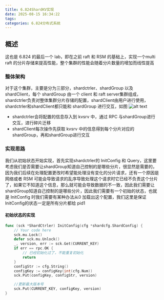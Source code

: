 ```yaml
---
title: 6.824ShardKV实现
date: 2025-08-15 16:34:22
tags:
categories: 6.824分布式系统
---
```


## 概述
这也是 6.824 的最后一个 lab，即在之前 raft 和 RSM 的基础上，实现一个multi raft 的分片存储来提高性能，整个集群的性能会随着分片数量的增加而线性提高
### 整体架构
对于这个集群，主要是分为三部分，shardctrler、shardGroup 以及 shardClient，每个 shardGroup 由一个 client 和 raft server集群组成，shardctrler负责对整体集群分片存储的配置，shardClient由用户进行使用，shardctrler和shardClient都只能和 shardGroup 进行交互，如图
![alt text](shardkv.png)
- shardctrler会将配置的信息存入到 kvsrv 中，通过 RPC 与shardGroup进行交互，进行碎片迁移
- shardClient每次操作先获取 kvsrv 中的信息得到每个分片对应的shardGroup，再和shardGroup进行交互

### 实现思路
我们从初始状态开始实现，首先实现shardctrler的 InitConfig 和 Query，这里要考虑我们是否需要让shardGroup知道自己控制的是哪些分片，很显然是需要的，因为我们后续在处理配置更改时希望能处理没有变化的分片请求，还有一个原因是网络或者 RSM 可能会导致请求的乱序导致处理这个请求时它已经不负责这个分片了，如果它不知道这个信息，那么就可能会导致数据的不一致，因此我们需要让shardGroup知道自己控制的是哪些分片，因此我们需要有一个初始的状态，也就是 InitConfig 时我们需要有某种办法从0 加载出这个配置，我们这里是保证 InitConfig的状态一定是所有分片都给 pid1
#### 初始状态的实现
```go
func (sck *ShardCtrler) InitConfig(cfg *shardcfg.ShardConfig) {
	// Your code here
	sck.mu.Lock()
	defer sck.mu.Unlock()
	_, version, err := sck.Get(CURRENT_KEY)
	if err == rpc.OK {
		// 已经初始化过了，不能重复初始化
		return
	}
	configStr := cfg.String()
	configKey := configKey(int(cfg.Num))
	sck.Put(configKey, configStr, version)

	//更新最大版本号
	sck.Put(CURRENT_KEY, configKey, version)
}
```



